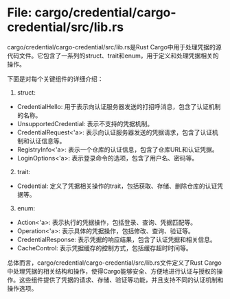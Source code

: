 # File: cargo/credential/cargo-credential/src/lib.rs

cargo/credential/cargo-credential/src/lib.rs是Rust Cargo中用于处理凭据的源代码文件。它包含了一系列的struct、trait和enum，用于定义和处理凭据相关的操作。

下面是对每个关键组件的详细介绍：

1. struct:
- CredentialHello: 用于表示向认证服务器发送的打招呼消息，包含了认证机制的名称。
- UnsupportedCredential: 表示不支持的凭据机制。
- CredentialRequest<'a>: 表示向认证服务器发送的凭据请求，包含了认证机制和认证信息等。
- RegistryInfo<'a>: 表示一个仓库的认证信息，包含了仓库URL和认证凭据。
- LoginOptions<'a>: 表示登录命令的选项，包含了用户名、密码等。

2. trait:
- Credential: 定义了凭据相关操作的trait，包括获取、存储、删除仓库的认证凭据等。

3. enum:
- Action<'a>: 表示执行的凭据操作，包括登录、查询、凭据匹配等。
- Operation<'a>: 表示具体的凭据操作，包括修改、查询、验证等。
- CredentialResponse: 表示凭据的响应结果，包含了认证凭据和相关信息。
- CacheControl: 表示凭据缓存的控制方式，包括缓存超时时间等。

总体而言，cargo/credential/cargo-credential/src/lib.rs文件定义了Rust Cargo中处理凭据的相关结构和操作，使得Cargo能够安全、方便地进行认证与授权的操作。这些组件提供了凭据的请求、存储、验证等功能，并且支持不同的认证机制和操作选项。

